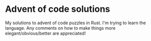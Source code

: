 Advent of code solutions
========================

My solutions to advent of code puzzles in Rust. I'm trying to learn the language. Any comments on how to make things more elegant/obvious/better are appreciated!
